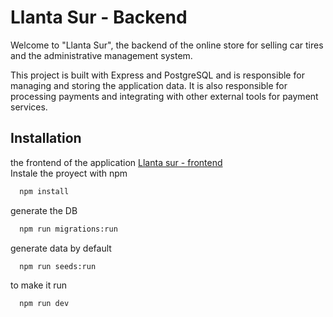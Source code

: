 # Llanta Sur - Backend

Welcome to "Llanta Sur", the backend of the online store for selling car tires and the administrative management system.

This project is built with Express and PostgreSQL and is responsible for managing and storing the application data. It is also responsible for processing payments and integrating with other external tools for payment services.
## Installation
the frontend of the application [Llanta sur - frontend](https://github.com/Paul1-7/proyectoLlantaSurFrontEnd)  
Instale the proyect with npm

```bash
  npm install
```
generate the DB
```bash
  npm run migrations:run
```
generate data by default
```bash
  npm run seeds:run
```
to make it run

```bash
  npm run dev
```
